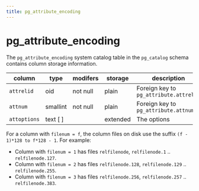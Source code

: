 ```yaml
---
title: pg_attribute_encoding
---
```


# pg_attribute_encoding

The `pg_attribute_encoding` system catalog table in the `pg_catalog` schema contains column storage information.

|column|type|modifers|storage|description|
|------|----|--------|-------|-----------|
|`attrelid`|oid|not null|plain|Foreign key to `pg_attribute.attrelid`|
|`attnum`|smallint|not null|plain|Foreign key to `pg_attribute.attnum`|
|`attoptions`|text [ ]| |extended|The options|

For a column with `filenum = f`, the column files on disk use the suffix `(f - 1)*128 to f*128 - 1`. For example:

- Column with `filenum = 1` has files `relfilenode`, `relfilenode.1` .. `relfilenode.127`.
- Column with `filenum = 2` has files `relfilenode.128`, `relfilenode.129` .. `relfilenode.255`.
- Column with `filenum = 3` has files `relfilenode.256`, `relfilenode.257` .. `relfilenode.383`.
